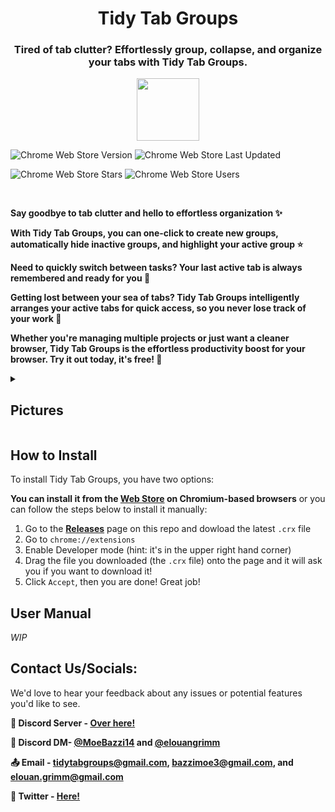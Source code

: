 <h1 align="center">Tidy Tab Groups</h1>
<h3 align="center">Tired of tab clutter? Effortlessly group, collapse, and organize your tabs with Tidy Tab Groups.</h3>

<p align="center">
<a href="https://chromewebstore.google.com/detail/tidy-tab-groups/fohgbkobjdckaapjimleemkolchkmebf">
<img style="height:100px" src="https://user-images.githubusercontent.com/53124886/111952712-34f12300-8aee-11eb-9fdd-ad579a1eb235.png"></img>
</a>
</p>

<img alt="Chrome Web Store Version" src="https://img.shields.io/chrome-web-store/v/fohgbkobjdckaapjimleemkolchkmebf?style=flat"> <img alt="Chrome Web Store Last Updated" src="https://img.shields.io/chrome-web-store/last-updated/fohgbkobjdckaapjimleemkolchkmebf?style=flat">

<img alt="Chrome Web Store Stars" src="https://img.shields.io/chrome-web-store/stars/fohgbkobjdckaapjimleemkolchkmebf?style=flat"> <img alt="Chrome Web Store Users" src="https://img.shields.io/chrome-web-store/users/fohgbkobjdckaapjimleemkolchkmebf?style=flat">

<br>

**Say goodbye to tab clutter and hello to effortless organization ✨**

**With Tidy Tab Groups, you can one-click to create new groups, automatically hide inactive groups, and highlight your active group ⭐**

**Need to quickly switch between tasks? Your last active tab is always remembered and ready for you 🎯**

**Getting lost between your sea of tabs? Tidy Tab Groups intelligently arranges your active tabs for quick access, so you never lose track of your work 📌**

**Whether you're managing multiple projects or just want a cleaner browser, Tidy Tab Groups is the effortless productivity boost for your browser. Try it out today, it's free! 💯**

<div>
<details>
<summary><h2>Pictures</h2></summary>

<div>
    <div>
      <div>
        <img src="https://lh3.googleusercontent.com/mpGgPVTRagPdExl6LDqPWBbmX1-lozCc7a9gJG07wbwUAFXpxT1vL76avfQvSFrQN_LMfhKF4GrtuWlN_e-ww9RzAQ=s1280-w1280-h800" alt="" width="100%"  />
      </div>
        </br>
      <div>
        <img src="https://lh3.googleusercontent.com/rOALgHclMPGd8szI5g_fxHV86b1VShRfC-hebz30ZXcZ2Z0pvgxeLbPBpMS-9kdqzyJcLGVdfDOyKieGxs3GhxwbULk=s1280-w1280-h800" alt="" width="100%"  />
      </div>
        </br>
      <div>
        <img src="https://lh3.googleusercontent.com/S9K5_Vr6mrK75mOlioFZHq8vfleH7w-3wux_DOrjipgNVsK5hp7hJSLpLVu9ustKI2WSWHuQqhp2OUxPADkqS1FoV1c=s1280-w1280-h800" alt="" width="100%"  />
      </div>
        </br>
      <div>
        <img src="https://lh3.googleusercontent.com/vf3NYFV1TwOXxvVqHAUP5dd6zySSeCWgHIqlV-DQN3okj3eRKkbX2adtF0p2PWRIPEFGAczsDJNcesKD_zAvvK6AwO4=s1280-w1280-h800" alt="" width="100%"  />
      </div>
</div>
</details>
</div>

## How to Install

To install Tidy Tab Groups, you have two options:

**You can install it from the [Web Store](https://chromewebstore.google.com/detail/tidy-tab-groups/fohgbkobjdckaapjimleemkolchkmebf) on Chromium-based browsers** or you can follow the steps below to install it manually: 

1. Go to the **[Releases](https://github.com/MoeBazziGIT/Tidy-Tab-Groups/releases)** page on this repo and dowload the latest `.crx` file
2. Go to `chrome://extensions`
3. Enable Developer mode (hint: it's in the upper right hand corner)
4. Drag the file you downloaded (the `.crx` file) onto the page and it will ask you if you want to download it!
5. Click `Accept`, then you are done! Great job!

## User Manual

*WIP*

## Contact Us/Socials:

We'd love to hear your feedback about any issues or potential features you'd like to see. 

**💬 Discord Server - [Over here!](https://discord.gg/aBdAfNfGEv)**

**💬 Discord DM- [@MoeBazzi14](https://discord.com/users/361687372141690880) and [@elouangrimm](https://discord.com/users/939697576419131462)**

**📤 Email - [tidytabgroups@gmail.com](mailto:tidytabgroups@gmail.com), [bazzimoe3@gmail.com](mailto:bazzimoe3@gmail.com), and [elouan.grimm@gmail.com](mailto:elouan.grimm@gmail.com)**

**🔗 Twitter - [Here!](https://x.com/TidyTabGroups)**
